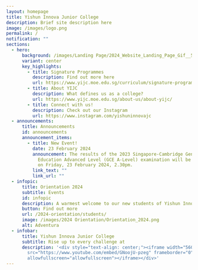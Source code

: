 ```yaml
---
layout: homepage
title: Yishun Innova Junior College
description: Brief site description here
image: /images/logo.png
permalink: /
notification: ""
sections:
  - hero:
      background: /images/Landing Page/2024_Website_Landing_Page_Gif__5_.gif
      variant: center
      key_highlights:
        - title: Signature Programmes
          description: Find out more here
          url: https://www.yijc.moe.edu.sg/curriculum/signature-programmes/
        - title: About YIJC
          description: What defines us as a college?
          url: https://www.yijc.moe.edu.sg/about-us/about-yijc/
        - title: Connect with us!
          description: Check out our Instagram
          url: https://www.instagram.com/yishuninnovajc
  - announcements:
      title: Announcements
      id: announcements
      announcement_items:
        - title: New Event!
          date: 23 February 2024
          announcement: The results of the 2023 Singapore-Cambridge General Certificate of
            Education Advanced Level (GCE A-Level) examination will be released
            on Friday, 23 February 2024, 2.30pm.
          link_text: ""
          link_url: ""
  - infopic:
      title: Orientation 2024
      subtitle: Events
      id: infopic
      description: A warmest welcome to our new students of Yishun Innova Junior College!
      button: Find out more
      url: /2024-orientation/students/
      image: /images/2024 Orientation/Orientation_2024.png
      alt: Adventura
  - infobar:
      title: Yishun Innova Junior College
      subtitle: Rise up to every challenge at
      description: '<div style="text-align: center;"><iframe width="560" height="315"
        src="https://www.youtube.com/embed/GNoojU-pzeg" frameborder="0"
        allowfullscreen="allowfullscreen"></iframe></div>'
---
```

